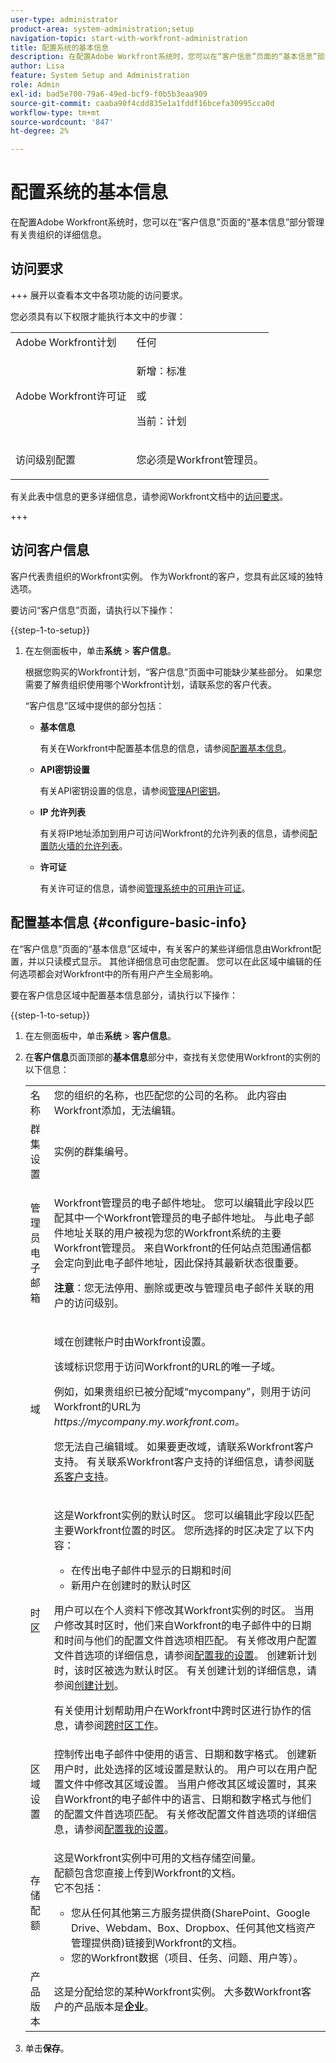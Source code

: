 ```yaml
---
user-type: administrator
product-area: system-administration;setup
navigation-topic: start-with-workfront-administration
title: 配置系统的基本信息
description: 在配置Adobe Workfront系统时，您可以在“客户信息”页面的“基本信息”部分管理有关贵组织的详细信息。
author: Lisa
feature: System Setup and Administration
role: Admin
exl-id: bad5e700-79a6-49ed-bcf9-f0b5b3eaa909
source-git-commit: caaba90f4cdd835e1a1fddf16bcefa30995cca0d
workflow-type: tm+mt
source-wordcount: '847'
ht-degree: 2%

---
```


# 配置系统的基本信息

<!-- Audited: 2/2024 -->

<!--DON'T DELETE, DRAFT OR HIDE THIS ARTICLE. IT IS LINKED TO THE PRODUCT, THROUGH THE CONTEXT SENSITIVE HELP LINKS.</p>-->

在配置Adobe Workfront系统时，您可以在“客户信息”页面的“基本信息”部分管理有关贵组织的详细信息。

## 访问要求

+++ 展开以查看本文中各项功能的访问要求。

您必须具有以下权限才能执行本文中的步骤：

<table style="table-layout:auto"> <col> 
 <col> 
 <tbody> 
  <tr> 
   <td role="rowheader">Adobe Workfront计划</td> 
   <td>任何</td> 
  </tr> 
  <tr> 
   <td role="rowheader">Adobe Workfront许可证</td> 
   <td>
   <p>新增：标准</p>
   或
   <p>当前：计划</p></td> 
  </tr> 
  <tr> 
   <td role="rowheader">访问级别配置</td> 
   <td> <p>您必须是Workfront管理员。</p></td> 
  </tr> 
 </tbody> 
</table>

有关此表中信息的更多详细信息，请参阅Workfront文档中的[访问要求](/help/quicksilver/administration-and-setup/add-users/access-levels-and-object-permissions/access-level-requirements-in-documentation.md)。

+++

## 访问客户信息

客户代表贵组织的Workfront实例。 作为Workfront的客户，您具有此区域的独特选项。

要访问“客户信息”页面，请执行以下操作：

{{step-1-to-setup}}

1. 在左侧面板中，单击&#x200B;**系统** > **客户信息**。

   根据您购买的Workfront计划，“客户信息”页面中可能缺少某些部分。 如果您需要了解贵组织使用哪个Workfront计划，请联系您的客户代表。

   “客户信息”区域中提供的部分包括：

   * **基本信息**

     有关在Workfront中配置基本信息的信息，请参阅[配置基本信息](#configure-basic-info)。

   * **API密钥设置**

     有关API密钥设置的信息，请参阅[管理API密钥](../../administration-and-setup/manage-workfront/security/manage-api-keys.md)。

   * **IP 允许列表**

     有关将IP地址添加到用户可访问Workfront的允许列表的信息，请参阅[配置防火墙的允许列表](../../administration-and-setup/get-started-wf-administration/configure-your-firewall.md)。

   * **许可证**

     有关许可证的信息，请参阅[管理系统中的可用许可证](../../administration-and-setup/get-started-wf-administration/manage-available-licenses-in-your-system.md)。

## 配置基本信息 {#configure-basic-info}

在“客户信息”页面的“基本信息”区域中，有关客户的某些详细信息由Workfront配置，并以只读模式显示。 其他详细信息可由您配置。 您可以在此区域中编辑的任何选项都会对Workfront中的所有用户产生全局影响。

要在客户信息区域中配置基本信息部分，请执行以下操作：

{{step-1-to-setup}}

1. 在左侧面板中，单击&#x200B;**系统** > **客户信息**。

1. 在&#x200B;**客户信息**&#x200B;页面顶部的&#x200B;**基本信息**&#x200B;部分中，查找有关您使用Workfront的实例的以下信息：

   <table style="table-layout:auto"> 
    <col> 
    <col> 
    <tbody> 
     <tr> 
      <td role="rowheader">名称</td> 
      <td>您的组织的名称，也匹配您的公司的名称。 此内容由Workfront添加，无法编辑。</td> 
     </tr> 
     <tr> 
      <td role="rowheader">群集设置 </td> 
      <td>实例的群集编号。</td> 
     </tr> 
     <tr> 
      <td role="rowheader">管理员电子邮箱</td> 
      <td> <p>Workfront管理员的电子邮件地址。 您可以编辑此字段以匹配其中一个Workfront管理员的电子邮件地址。 与此电子邮件地址关联的用户被视为您的Workfront系统的主要Workfront管理员。 来自Workfront的任何站点范围通信都会定向到此电子邮件地址，因此保持其最新状态很重要。</p> <p><b>注意</b>：您无法停用、删除或更改与管理员电子邮件关联的用户的访问级别。</p> </td> 
     </tr> 
     <tr> 
      <td role="rowheader">域</td> 
      <td> <p>域在创建帐户时由Workfront设置。</p> <p>该域标识您用于访问Workfront的URL的唯一子域。<p>例如，如果贵组织已被分配域“mycompany”，则用于访问Workfront的URL为<i>https://mycompany.my.workfront.com。</i></p><p>您无法自己编辑域。 如果要更改域，请联系Workfront客户支持。 有关联系Workfront客户支持的详细信息，请参阅<a href="../../workfront-basics/tips-tricks-and-troubleshooting/contact-customer-support.md" class="MCXref xref">联系客户支持</a>。</p> </td> 
     </tr> 
     <tr> 
      <td role="rowheader">时区</td> 
      <td> <p>这是Workfront实例的默认时区。 您可以编辑此字段以匹配主要Workfront位置的时区。 您所选择的时区决定了以下内容： </p> 
       <ul> 
        <li>在传出电子邮件中显示的日期和时间</li> 
        <li>新用户在创建时的默认时区</li> 
       </ul> <p>用户可以在个人资料下修改其Workfront实例的时区。 当用户修改其时区时，他们来自Workfront的电子邮件中的日期和时间与他们的配置文件首选项相匹配。 有关修改用户配置文件首选项的详细信息，请参阅<a href="../../workfront-basics/manage-your-account-and-profile/configuring-your-user-profile/configure-my-settings.md" class="MCXref xref">配置我的设置</a>。 创建新计划时，该时区被选为默认时区。 有关创建计划的详细信息，请参阅<a href="../../administration-and-setup/set-up-workfront/configure-timesheets-schedules/create-schedules.md" class="MCXref xref">创建计划</a>。</p> <p>有关使用计划帮助用户在Workfront中跨时区进行协作的信息，请参阅<a href="../../workfront-basics/tips-tricks-and-troubleshooting/working-across-timezones.md" class="MCXref xref">跨时区工作</a>。</p> </td> 
     </tr> 
     <tr> 
      <td role="rowheader">区域设置</td> 
      <td>控制传出电子邮件中使用的语言、日期和数字格式。 创建新用户时，此处选择的区域设置是默认的。 用户可以在用户配置文件中修改其区域设置。 当用户修改其区域设置时，其来自Workfront的电子邮件中的语言、日期和数字格式与他们的配置文件首选项匹配。 有关修改配置文件首选项的详细信息，请参阅<a href="../../workfront-basics/manage-your-account-and-profile/configuring-your-user-profile/configure-my-settings.md" class="MCXref xref">配置我的设置</a>。</td> 
     </tr> 
     <tr> 
      <td role="rowheader">存储配额</td> 
      <td> <p>这是Workfront实例中可用的文档存储空间量。<br>配额包含您直接上传到Workfront的文档。<br>它不包括：</p> 
       <ul> 
        <li>您从任何其他第三方服务提供商(SharePoint、Google Drive、Webdam、Box、Dropbox、任何其他文档资产管理提供商)链接到Workfront的文档。</li> 
        <li>您的Workfront数据（项目、任务、问题、用户等）。</li> 
       </ul> </td> 
     </tr> 
     <tr> 
      <td role="rowheader">产品版本</td> 
      <td>这是分配给您的某种Workfront实例。 大多数Workfront客户的产品版本是<strong>企业</strong>。</td> 
     </tr> 
    </tbody> 
   </table>

1. 单击&#x200B;**保存**。

